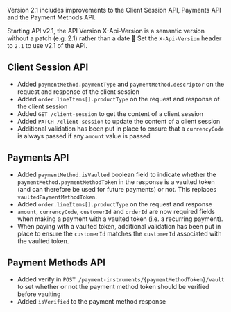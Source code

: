 Version 2.1 includes improvements to the Client Session API, Payments API and the Payment Methods API.

Starting API v2.1, the API Version X-Api-Version is a semantic version without a patch (e.g. 2.1) rather than a date 🎉
Set the `X-Api-Version` header to `2.1` to use v2.1 of the API.

## Client Session API

- Added `paymentMethod.paymentType` and `paymentMethod.descriptor` on the request and response of the client session
- Added `order.lineItems[].productType` on the request and response of the client session
- Added `GET /client-session` to get the content of a client session
- Added `PATCH /client-session` to update the content of a client session
- Additional validation has been put in place to ensure that a `currencyCode` is always passed if any `amount` value is passed

## Payments API

- Added `paymentMethod.isVaulted` boolean field to indicate whether the `paymentMethod.paymentMethodToken` in the response is a vaulted token (and can therefore be used for future payments) or not. This replaces `vaultedPaymentMethodToken`.
- Added `order.lineItems[].productType` on the request and response
- `amount`, `currencyCode`, `customerId` and `orderId` are now required fields when making a payment with a vaulted token (i.e. a recurring payment).
- When paying with a vaulted token, additional validation has been put in place to ensure the `customerId` matches the `customerId` associated with the vaulted token.

## Payment Methods API

- Added verify in `POST /payment-instruments/{paymentMethodToken}/vault` to set whether or not the payment method token should be verified before vaulting
- Added `isVerified` to the payment method response
